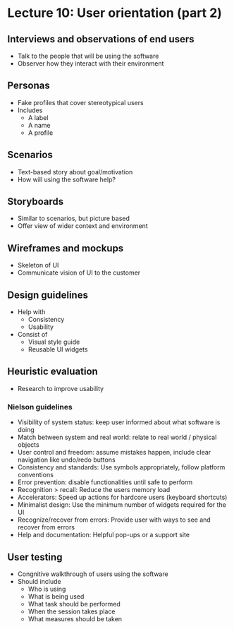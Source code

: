 # Lecture 10: User orientation (part 2)

## Interviews and observations of end users

- Talk to the people that will be using the software
- Observer how they interact with their environment

## Personas

- Fake profiles that cover stereotypical users
- Includes
    - A label
    - A name
    - A profile

## Scenarios

- Text-based story about goal/motivation
- How will using the software help?

## Storyboards

- Similar to scenarios, but picture based
- Offer view of wider context and environment

## Wireframes and mockups

- Skeleton of UI
- Communicate vision of UI to the customer

## Design guidelines

- Help with
    - Consistency
    - Usability
- Consist of
    - Visual style guide
    - Reusable UI widgets

## Heuristic evaluation

- Research to improve usability

### Nielson guidelines

- Visibility of system status: keep user informed about what software is doing
- Match between system and real world: relate to real world / physical objects
- User control and freedom: assume mistakes happen, include clear navigation like undo/redo buttons
- Consistency and standards: Use symbols appropriately, follow platform conventions
- Error prevention: disable functionalities until safe to perform
- Recognition > recall: Reduce the users memory load
- Accelerators: Speed up actions for hardcore users (keyboard shortcuts)
- Minimalist design: Use the minimum number of widgets required for the UI
- Recognize/recover from errors: Provide user with ways to see and recover from errors
- Help and documentation: Helpful pop-ups or a support site

## User testing

- Congnitive walkthrough of users using the software
- Should include
    - Who is using
    - What is being used
    - What task should be performed
    - When the session takes place
    - What measures should be taken